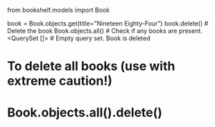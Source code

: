 from bookshelf.models import Book

book = Book.objects.get(title="Nineteen Eighty-Four")
book.delete()  # Delete the book
Book.objects.all() # Check if any books are present.
<QuerySet []> # Empty query set. Book is deleted

# To delete all books (use with extreme caution!)
# Book.objects.all().delete()